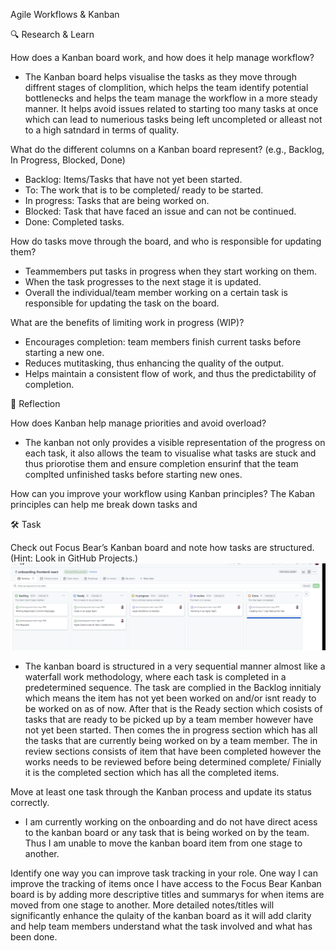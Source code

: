 Agile Workflows & Kanban

🔍 Research & Learn

How does a Kanban board work, and how does it help manage workflow?

- The Kanban board helps visualise the tasks as they move through diffrent stages of clomplition, which helps the team identify potential bottlenecks and helps the team manage the workflow in a more steady manner. It helps avoid issues related to starting too many tasks at once which can lead to numerious tasks being left uncompleted or alleast not to a high satndard in terms of quality.

What do the different columns on a Kanban board represent? (e.g., Backlog, In Progress, Blocked, Done)

- Backlog: Items/Tasks that have not yet been started.
- To: The work that is to be completed/ ready to be started.
- In progress: Tasks that are being worked on.
- Blocked: Task that have faced an issue and can not be continued.
- Done: Completed tasks.

How do tasks move through the board, and who is responsible for updating them?

- Teammembers put tasks in progress when they start working on them.
- When the task progresses to the next stage it is updated.
- Overall the individual/team member working on a certain task is responsible for updating the task on the board.

What are the benefits of limiting work in progress (WIP)?

- Encourages completion: team members finish current tasks before starting a new one.
- Reduces mutitasking, thus enhancing the quality of the output.
- Helps maintain a consistent flow of work, and thus the predictability of completion.

📝 Reflection

How does Kanban help manage priorities and avoid overload?

- The kanban not only provides a visible representation of the progress on each task, it also allows the team to visualise what tasks are stuck and thus priorotise them and ensure completion ensurinf that the team complted unfinished tasks before starting new ones.

How can you improve your workflow using Kanban principles?
The Kaban principles can help me break down tasks and

🛠️ Task

Check out Focus Bear’s Kanban board and note how tasks are structured. (Hint: Look in GitHub Projects.)
![alt text](kanban_board.png)

- The kanban board is structured in a very sequential manner almost like a waterfall work methodology, where each task is completed in a predetermined sequence. The task are complied in the Backlog innitialy which means the item has not yet been worked on and/or isnt ready to be worked on as of now. After that is the Ready section which cosists of tasks that are ready to be picked up by a team member however have not yet been started. Then comes the in progress section which has all the tasks that are currently being worked on by a team member. The in review sections consists of item that have been completed however the works needs to be reviewed before being determined complete/ Finially it is the completed section which has all the completed items.

Move at least one task through the Kanban process and update its status correctly.

- I am currently working on the onboarding and do not have direct acess to the kanban board or any task that is being worked on by the team. Thus I am unable to move the kanban board item from one stage to another.

Identify one way you can improve task tracking in your role.
One way I can improve the tracking of items once I have access to the Focus Bear Kanban board is by adding more descriptive titles and summarys for when items are moved from one stage to another. More detailed notes/titles will significantly enhance the qulaity of the kanban board as it will add clarity and help team members understand what the task involved and what has been done.

